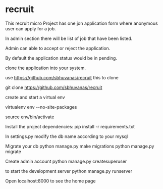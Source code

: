 
# recruit

This recruit micro Project has one jon application form where anonymous user can apply for a job.

In admin section there will be list of job that have been listed. 

Admin can able to accept or reject the application.

By default the application status would be in pending.

clone the application into your system.

use https://github.com/sbhuvanas/recruit this to clone

git clone https://github.com/sbhuvanas/recruit

create and start a virtual env

virtualenv env --no-site-packages

source env/bin/activate

Install the project dependencies:
pip install -r requirements.txt

In settings.py modify the db name according to your mysql

Migrate your db 
python manage.py make migrations
python manage.py migrate

Create admin account
python manage.py createsuperuser

to start the development server
python manage.py runserver

Open localhost:8000 to see the home page